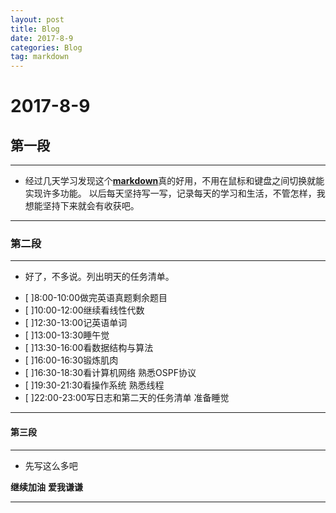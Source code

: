 ```yaml
---
layout: post
title: Blog
date: 2017-8-9
categories: Blog
tag: markdown
---
```

# 2017-8-9
## 第一段
----------------------------
*    经过几天学习发现这个[**markdown**](https://baike.baidu.com/item/markdown/3245829?fr=aladdin)真的好用，不用在鼠标和键盘之间切换就能实现许多功能。
     以后每天坚持写一写，记录每天的学习和生活，不管怎样，我想能坚持下来就会有收获吧。

---------------------------
### 第二段
------
*    好了，不多说。列出明天的任务清单。
- [ ]8:00-10:00做完英语真题剩余题目
- [ ]10:00-12:00继续看线性代数
- [ ]12:30-13:00记英语单词
- [ ]13:00-13:30睡午觉
- [ ]13:30-16:00看数据结构与算法
- [ ]16:00-16:30锻炼肌肉
- [ ]16:30-18:30看计算机网络 熟悉OSPF协议
- [ ]19:30-21:30看操作系统 熟悉线程
- [ ]22:00-23:00写日志和第二天的任务清单 准备睡觉
--------------------
#### 第三段
------
* 先写这么多吧

**继续加油**
**爱我谦谦**

-----------
